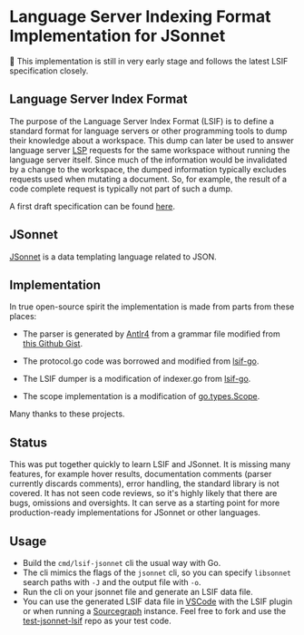 # Language Server Indexing Format Implementation for JSonnet

🚨 This implementation is still in very early stage and follows the latest LSIF specification closely.

## Language Server Index Format

The purpose of the Language Server Index Format (LSIF) is to define a standard format for language servers or other programming tools to dump their knowledge about a workspace. This dump can later be used to answer language server [LSP](https://microsoft.github.io/language-server-protocol/) requests for the same workspace without running the language server itself. Since much of the information would be invalidated by a change to the workspace, the dumped information typically excludes requests used when mutating a document. So, for example, the result of a code complete request is typically not part of such a dump.

A first draft specification can be found [here](https://github.com/Microsoft/language-server-protocol/blob/master/indexFormat/specification.md).

## JSonnet

[JSonnet](https://jsonnet.org) is a data templating language related to JSON.

## Implementation

In true open-source spirit the implementation is made from parts from these places:
 
- The parser is generated by [Antlr4](https://www.antlr.org) from a grammar file modified from
 [this Github Gist](https://gist.github.com/ironchefpython/84380aa60871853dc86719dd598c35e4).
 
- The protocol.go code was borrowed and modified from [lsif-go](https://github.com/sourcegraph/lsif-go).

- The LSIF dumper is a modification of indexer.go  from [lsif-go](https://github.com/sourcegraph/lsif-go).

- The scope implementation is a modification of [go.types.Scope](https://golang.org/pkg/go/types/#Scope).

Many thanks to these projects.

## Status

This was put together quickly to learn LSIF and JSonnet. It is missing many features, for example
hover results, documentation comments (parser currently discards comments), error handling, the standard library is not covered.
It has not seen code reviews, so it's highly likely that there are bugs, omissions and oversights. 
It can serve as a starting point for more production-ready implementations for JSonnet or other languages.

## Usage

- Build the `cmd/lsif-jsonnet` cli the usual way with Go.
- The cli mimics the flags of the `jsonnet` cli, so you can specify `libsonnet` search paths with `-J` and the output
file with `-o`.
- Run the cli on your jsonnet file and generate an LSIF data file.
- You can use the generated LSIF data file in [VSCode](https://code.visualstudio.com) with the LSIF plugin or when running a
  [Sourcegraph](https://docs.sourcegraph.com/user/code_intelligence/lsif) instance. Feel free to fork and use the
  [test-jsonnet-lsif](https://github.com/uwedeportivo/test-jsonnet-lsif) repo as your test code.
